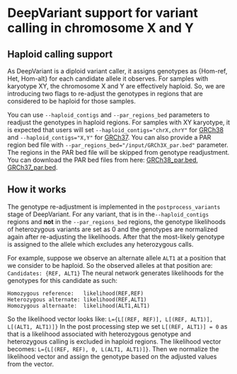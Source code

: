 # DeepVariant support for variant calling in chromosome X and Y

## Haploid calling support

As DeepVariant is a diploid variant caller, it assigns genotypes as {Hom-ref,
Het, Hom-alt} for each candidate allele it observes. For samples with karyotype
XY, the chromosome X and Y are effectively haploid. So, we are introducing two
flags to re-adjust the genotypes in regions that are considered to be haploid
for those samples.

You can use `--haploid_contigs` and `--par_regions_bed` parameters to readjust
the genotypes in haploid regions. For samples with XY karyotype, it is expected
that users will set `--haploid_contigs="chrX,chrY"` for
[GRCh38](https://storage.googleapis.com/deepvariant/case-study-testdata/GCA_000001405.15_GRCh38_no_alt_analysis_set.fa)
and `--haploid_contigs="X,Y"` for
[GRCh37](https://storage.googleapis.com/deepvariant/case-study-testdata/hs37d5.fa).
You can also provide a PAR region bed file with
`--par_regions_bed="/input/GRCh3X_par.bed"` parameter. The regions in the PAR
bed file will be skipped from genotype readjustment. You can download the PAR
bed files from here:
[GRCh38_par.bed](https://storage.googleapis.com/deepvariant/case-study-testdata/GRCh38_PAR.bed),
[GRCh37_par.bed](https://storage.googleapis.com/deepvariant/case-study-testdata/GRCh37_PAR.bed).

## How it works

The genotype re-adjustment is implemented in the `postprocess_variants` stage of
DeepVariant. For any variant, that is in the`--haploid_contigs` regions and
**not** in the `--par_regions_bed` regions, the genotype likelihoods of
heterozygous variants are set as 0 and the genotypes are normalized again after
re-adjusting the likelihoods. After that the most-likely genotype is assigned to
the allele which excludes any heterozygous calls.

For example, suppose we observe an alternate allele `ALT1` at a position that we
consider to be haploid. So the observed alleles at that position are:
`Candidates: {REF, ALT1}` The neural network generates likelihoods for the
genotypes for this candidate as such:

```
Homozygous reference:   likelihood(REF,REF)
Heterozygous alternate: likelihood(REF,ALT1)
Homozygous alternaate:  likelihood(ALT1,ALT1)
```

So the likelihood vector looks like: `L={L[(REF, REF)], L[(REF, ALT1)], L[(ALT1,
ALT1)]}` In the post processing step we set `L[(REF, ALT1)] = 0` as that is a
likelihood associated with heterozygous genotype and heterozygous calling is
excluded in haploid regions. The likelihood vector becomes: `L={L[(REF, REF), 0,
L(ALT1, ALT1)]}`. Then we normalize the likelihood vector and assign the
genotype based on the adjusted values from the vector.
